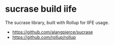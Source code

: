 # sucrase build iife

The sucrase library, built with Rollup for IIFE usage.

- https://github.com/alangpierce/sucrase
- https://github.com/rollup/rollup
